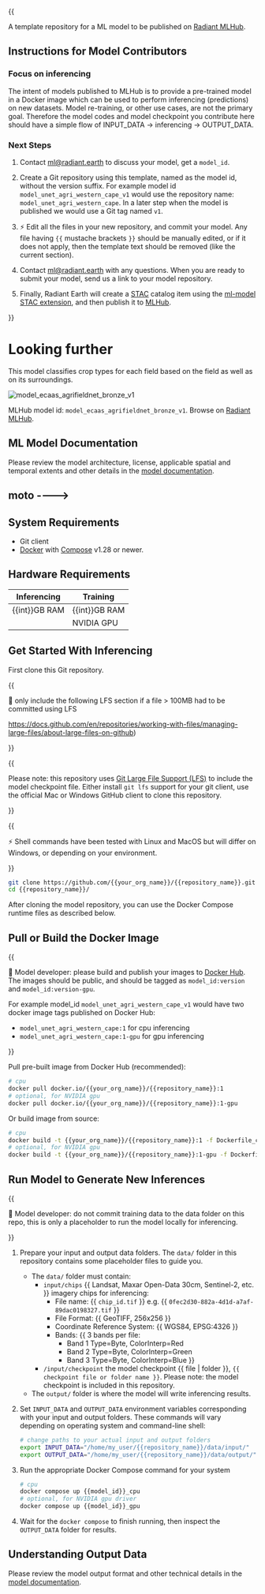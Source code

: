 {{

A template repository for a ML model to be published on
[Radiant MLHub](https://mlhub.earth/models).

## Instructions for Model Contributors

### Focus on inferencing

The intent of models published to MLHub is to provide a pre-trained model in a
Docker image which can be used to perform inferencing (predictions) on new
datasets. Model re-training, or other use cases, are not the primary goal.
Therefore the model codes and model checkpoint you contribute here should have
a simple flow of INPUT_DATA -> inferencing -> OUTPUT_DATA.

### Next Steps

1. Contact ml@radiant.earth to discuss your model, get a `model_id`.

2. Create a Git repository using this template, named as the model id, without
the version suffix. For example model id `model_unet_agri_western_cape_v1`
would use the repository name: `model_unet_agri_western_cape`. In a later step
when the model is published we would use a Git tag named `v1`.

3. :zap: Edit all the files in your new repository, and commit your model. Any file
having `{{` mustache brackets `}}` should be manually edited, or if it does not
apply, then the template text should be removed (like the current section).

4. Contact ml@radiant.earth with any questions. When you are ready to submit
your model, send us a link to your model repository.

5. Finally, Radiant Earth will create a [STAC](https://stacspec.org) catalog item using the
[ml-model STAC extension](https://github.com/stac-extensions/ml-model), and then
publish it to [MLHub](https://mlhub.earth/models).

}}

# Looking further

This model classifies crop types for each field based on the field as well as on its surroundings.

![model_ecaas_agrifieldnet_bronze_v1](https://radiantmlhub.blob.core.windows.net/frontend-dataset-images/odk_sample_agricultural_dataset.png)

MLHub model id: `model_ecaas_agrifieldnet_bronze_v1`. Browse on [Radiant MLHub](https://mlhub.earth/model/model_ecaas_agrifieldnet_bronze_v1).

## ML Model Documentation

Please review the model architecture, license, applicable spatial and temporal extents
and other details in the [model documentation](/docs/index.md).

## moto ---->

## System Requirements

* Git client
* [Docker](https://www.docker.com/) with
    [Compose](https://docs.docker.com/compose/) v1.28 or newer.

## Hardware Requirements

|Inferencing|Training|
|-----------|--------|
|{{int}}GB RAM | {{int}}GB RAM|
|           | NVIDIA GPU |

## Get Started With Inferencing

First clone this Git repository.

{{

:pushpin: only include the following LFS section if a file > 100MB had to be
committed using LFS

<https://docs.github.com/en/repositories/working-with-files/managing-large-files/about-large-files-on-github>)

}}

{{

Please note: this repository uses
[Git Large File Support (LFS)](https://git-lfs.github.com/) to include the
model checkpoint file. Either install `git lfs` support for your git client,
use the official Mac or Windows GitHub client to clone this repository.

}}

{{

:zap: Shell commands have been tested with Linux and MacOS but will
differ on Windows, or depending on your environment.

}}

```bash
git clone https://github.com/{{your_org_name}}/{{repository_name}}.git
cd {{repository_name}}/
```

After cloning the model repository, you can use the Docker Compose runtime
files as described below.

## Pull or Build the Docker Image

{{

:pushpin: Model developer: please build and publish your images to [Docker
Hub](https://hub.docker.com/). The images should be public, and should be
tagged as `model_id:version` and `model_id:version-gpu`.

For example model_id `model_unet_agri_western_cape_v1`
would have two docker image tags published on Docker Hub:

* `model_unet_agri_western_cape:1` for cpu inferencing
* `model_unet_agri_western_cape:1-gpu` for gpu inferencing

}}

Pull pre-built image from Docker Hub (recommended):

```bash
# cpu
docker pull docker.io/{{your_org_name}}/{{repository_name}}:1
# optional, for NVIDIA gpu
docker pull docker.io/{{your_org_name}}/{{repository_name}}:1-gpu

```

Or build image from source:

```bash
# cpu
docker build -t {{your_org_name}}/{{repository_name}}:1 -f Dockerfile_cpu .
# optional, for NVIDIA gpu
docker build -t {{your_org_name}}/{{repository_name}}:1-gpu -f Dockerfile_gpu .

```

## Run Model to Generate New Inferences

{{

:pushpin: Model developer: do not commit training data to the data folder on
this repo, this is only a placeholder to run the model locally for inferencing.

}}

1. Prepare your input and output data folders. The `data/` folder in this repository
    contains some placeholder files to guide you.

    * The `data/` folder must contain:
        * `input/chips` {{ Landsat, Maxar Open-Data 30cm, Sentinel-2, etc. }} imagery chips for inferencing:
            * File name: {{ `chip_id.tif` }} e.g. {{ `0fec2d30-882a-4d1d-a7af-89dac0198327.tif` }}
            * File Format: {{ GeoTIFF, 256x256 }}
            * Coordinate Reference System: {{ WGS84, EPSG:4326 }}
            * Bands: {{ 3 bands per file:
                * Band 1 Type=Byte, ColorInterp=Red
                * Band 2 Type=Byte, ColorInterp=Green
                * Band 3 Type=Byte, ColorInterp=Blue
                }}
        * `/input/checkpoint` the model checkpoint {{ file | folder }}, `{{ checkpoint file or folder name }}`.
            Please note: the model checkpoint is included in this repository.
    * The `output/` folder is where the model will write inferencing results.

2. Set `INPUT_DATA` and `OUTPUT_DATA` environment variables corresponding with
    your input and output folders. These commands will vary depending on operating
    system and command-line shell:

    ```bash
    # change paths to your actual input and output folders
    export INPUT_DATA="/home/my_user/{{repository_name}}/data/input/"
    export OUTPUT_DATA="/home/my_user/{{repository_name}}/data/output/"
    ```

3. Run the appropriate Docker Compose command for your system

    ```bash
    # cpu
    docker compose up {{model_id}}_cpu
    # optional, for NVIDIA gpu driver
    docker compose up {{model_id}}_gpu
    ```

4. Wait for the `docker compose` to finish running, then inspect the
`OUTPUT_DATA` folder for results.

## Understanding Output Data

Please review the model output format and other technical details in the [model
documentation](/docs/index.md).
